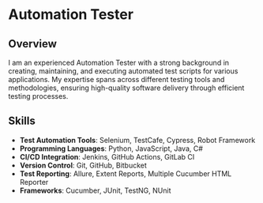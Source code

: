 # Automation Tester

## Overview

I am an experienced Automation Tester with a strong background in creating, maintaining, and executing automated test scripts for various applications. My expertise spans across different testing tools and methodologies, ensuring high-quality software delivery through efficient testing processes.

## Skills

- **Test Automation Tools**: Selenium, TestCafe, Cypress, Robot Framework
- **Programming Languages**: Python, JavaScript, Java, C#
- **CI/CD Integration**: Jenkins, GitHub Actions, GitLab CI
- **Version Control**: Git, GitHub, Bitbucket
- **Test Reporting**: Allure, Extent Reports, Multiple Cucumber HTML Reporter
- **Frameworks**: Cucumber, JUnit, TestNG, NUnit


